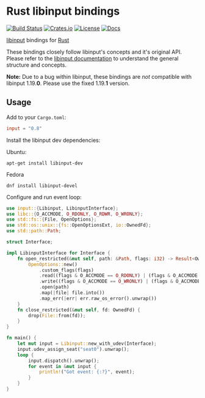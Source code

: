 # Rust libinput bindings

[![Build Status](https://img.shields.io/github/actions/workflow/status/Smithay/input.rs/ci.yml?branch=master&logo=github-actions&logoColor=white&style=for-the-badge)](https://github.com/Smithay/input.rs/actions/workflows/ci.yml)
[![Crates.io](https://img.shields.io/crates/v/input.svg?logo=rust&style=for-the-badge)](https://crates.io/crates/input)
[![License](https://img.shields.io/crates/l/input.svg?style=for-the-badge)](https://crates.io/crates/input)
[![Docs](https://img.shields.io/docsrs/input?style=for-the-badge)](https://docs.rs/input)

[libinput](https://wayland.freedesktop.org/libinput/doc/latest/) bindings for [Rust](https://www.rust-lang.org)

These bindings closely follow libinput's concepts and it's original API.
Please refer to the [libinput documentation](https://wayland.freedesktop.org/libinput/doc/latest/) to understand the general structure and concepts.

**Note:** Due to a bug within libinput, these bindings are *not* compatible with libinput 1.19.**0**. Please use the fixed 1.19.**1** version.

## Usage

Add to your `Cargo.toml`:

```toml
input = "0.8"
```

Install the libinput dev dependencies:

Ubuntu:
```
apt-get install libinput-dev
```
Fedora
```
dnf install libinput-devel
```

Configure and run event loop:

```rust
use input::{Libinput, LibinputInterface};
use libc::{O_ACCMODE, O_RDONLY, O_RDWR, O_WRONLY};
use std::fs::{File, OpenOptions};
use std::os::unix::{fs::OpenOptionsExt, io::OwnedFd};
use std::path::Path;

struct Interface;

impl LibinputInterface for Interface {
    fn open_restricted(&mut self, path: &Path, flags: i32) -> Result<OwnedFd, i32> {
        OpenOptions::new()
            .custom_flags(flags)
            .read((flags & O_ACCMODE == O_RDONLY) | (flags & O_ACCMODE == O_RDWR))
            .write((flags & O_ACCMODE == O_WRONLY) | (flags & O_ACCMODE == O_RDWR))
            .open(path)
            .map(|file| file.into())
            .map_err(|err| err.raw_os_error().unwrap())
    }
    fn close_restricted(&mut self, fd: OwnedFd) {
        drop(File::from(fd));
    }
}

fn main() {
    let mut input = Libinput::new_with_udev(Interface);
    input.udev_assign_seat("seat0").unwrap();
    loop {
        input.dispatch().unwrap();
        for event in &mut input {
            println!("Got event: {:?}", event);
        }
    }
}
```
